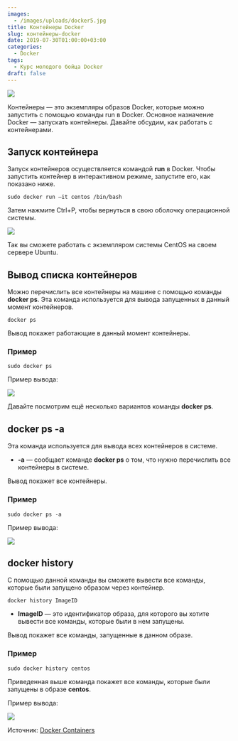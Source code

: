 ```yaml
---
images:
  - /images/uploads/docker5.jpg
title: Контейнеры Docker
slug: контейнеры-docker
date: 2019-07-30T01:00:00+03:00
categories:
  - Docker
tags:
  - Курс молодого бойца Docker
draft: false
---
```

![](/images/uploads/docker5.jpg)

Контейнеры — это экземпляры образов Docker, которые можно запустить с помощью команды run в Docker. Основное назначение
Docker — запускать контейнеры. Давайте обсудим, как работать с контейнерами.

## Запуск контейнера

Запуск контейнеров осуществляется командой **run** в Docker. Чтобы запустить контейнер в интерактивном режиме, запустите
его, как показано ниже.

```
sudo docker run –it centos /bin/bash
```

Затем нажмите Ctrl+P, чтобы вернуться в свою оболочку операционной системы.

![](https://i.imgur.com/COmQceM.jpg)

Так вы сможете работать с экземпляром системы CentOS на своем сервере Ubuntu.

## Вывод списка контейнеров

Можно перечислить все контейнеры на машине с помощью команды **docker ps**. Эта команда используется для вывода запущенных
в данный момент контейнеров.

```
docker ps
```

Вывод покажет работающие в данный момент контейнеры.

### Пример

```
sudo docker ps
```

Пример вывода:

![](https://i.imgur.com/06SUSSr.jpg)

Давайте посмотрим ещё несколько вариантов команды **docker ps**.

## docker ps -a

Эта команда используется для вывода всех контейнеров в системе.

* **\-a** — сообщает команде **docker ps** о том, что нужно перечислить все контейнеры в системе.

Вывод покажет все контейнеры.

### Пример

```
sudo docker ps -a
```

Пример вывода:

![](https://i.imgur.com/MzC5Jo9.jpg)

## docker history

С помощью данной команды вы сможете вывести все команды, которые были запущено образом через контейнер.

```
docker history ImageID
```

* **ImageID** — это идентификатор образа, для которого вы хотите вывести все команды, которые были в нем запущены.

Вывод покажет все команды, запущенные в данном образе.

### Пример

```
sudo docker history centos
```

Приведенная выше команда покажет все команды, которые были запущены в образе **centos**.

Пример вывода:

![](https://i.imgur.com/ru9SVMJ.jpg)

Источник: [Docker Containers](https://www.tutorialspoint.com/docker/docker_containers.htm)